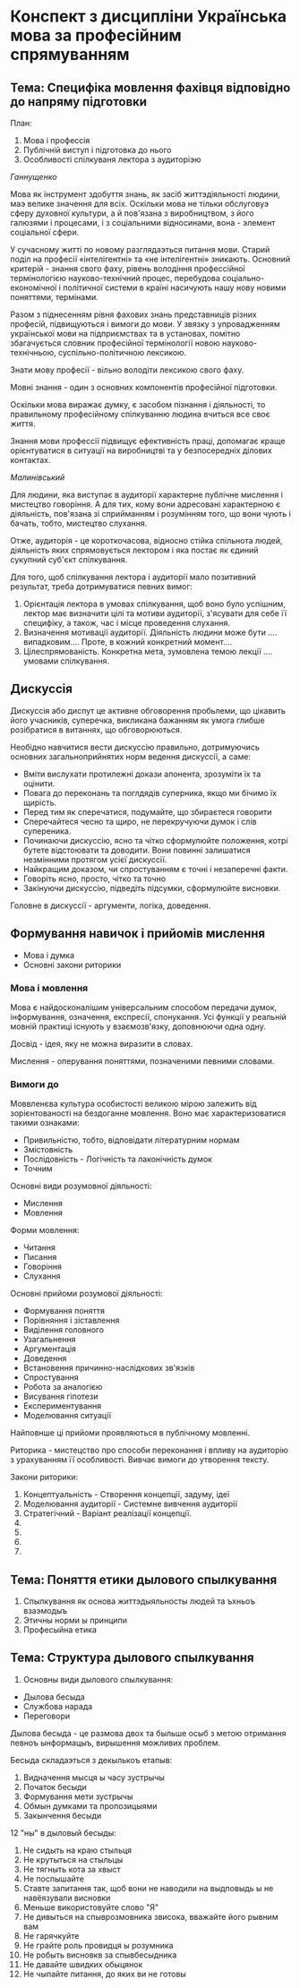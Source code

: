# Конспект з дисципліни Українська мова за професійним спрямуванням

## Тема: Специфіка мовлення фахівця відповідно до напряму підготовки

План:
1. Мова і профессія
2. Публічній виступ і підготовка до нього
3. Особливості спілкуваня лектора з аудиторіэю

*Ганнущенко*

Мова як інструмент здобуття знань, як засіб життэдіяльності людини, маэ велике значення для всіх.
Оскільки мова не тільки обслуговуэ сферу духовної культури, а й пов'язана з виробництвом, з його галюзями і процесами, і з соціальними відносинами, вона - элемент соціальної сфери.

У сучасному житті по новому разглядаэться питання мови.
Старий поділ на професії «інтелігентні» та «не інтелігентні» зникають.
Основний критерій - знання свого фаху, рівень володіння профессійної термінологією науково-технічний процес, перебудова соціально-економічної і політичної системи в країні насичують нашу нову новими поняттями, термінами.

Разом з піднесенням рівня фахових знань представниців різних професій, підвищуються і вимоги до мови. У звязку з упровадженням української мови на підприємствах та в установах, помітно збагачується словник професійної термінології новою науково-технічньою, суспільно-політичною лексикою.

Знати мову професії - вільно володіти лексикою свого фаху.

Мовні знання - один з основних компонентів професійної підготовки.

Оскільки мова виражає думку, є засобом пізнання і діяльності, то правильному професійному спілкуванню людина вчиться все своє життя.

Знання мови профессії підвищує ефективність праці, допомагає краще орієнтуватися в ситуації на виробництві та у безпосередніх ділових контактах.

*Малинівський*

Для людини, яка виступає в аудиторії характерне публічне мислення і мистецтво говоріння.
А для тих, кому вони адресовані характерною є діяльність, пов'язана зі сприйманням і розумінням того, що вони чують і бачать, тобто, мистецтво слухання.

Отже, аудиторія - це короткочасова, відносно стійка спільнота людей, діяльність яких спрямовується лектором і яка постає як єдиний сукупний суб'єкт спілкування.

Для того, щоб спілкування лектора і аудиторії мало позитивний результат, треба дотримуватися певних вимог:
1. Орієнтація лектора в умовах спілкування, щоб воно було успішним, лектор має визначити цілі та мотиви аудиторії, з'ясувати для себе її специфіку, а також, час і місце проведення слухання.
2. Визначення мотивації аудиторії. Діяльність людини може бути .... випадковим.... Проте, в кожний конкретний момент.... 
3. Цілеспрямованість. Конкретна мета, зумовлена темою лекції .... умовами спілкування.


## Дискуссія

Дискуссія або диспут це активне обговорення пробьлеми, що цікавить його учасників, суперечка, викликана бажанням як умога глибше розібратися в витаннях, що обговорюються.

Необідно навчитися вести дискуссію правильно, дотримуючись основних загальноприйнятих норм ведення дискуссії, а саме:
- Вміти вислухати протилежні докази апонента, зрозуміти їх та оцінити.
- Повага до переконань та поглдядів суперника, якщо ми бічимо їх щирість.
- Перед тим як сперечатися, подумайте, що збираєтеся говорити
- Сперечайтеся чесно та щиро, не перекручуючи думок і слів супереника.
- Починаючи дискуссію, ясно та чітко сформулюйте положення, котрі бутете відстоювати та доводити. Вони повинні залишатися незмінними протягом усієї дискуссії.
- Найкращим доказом, чи спростуванням є точні і незаперечні факти.
- Говоріть ясно, просто, чітко та точно
- Закінуючи дискуссію, підведіть підсумки, сформулюйте висновки.

Головне в дискуссії - аргументи, логіка, доведення.

## Формування навичок і прийомів мислення

- Мова і думка
- Основні закони риторики

### Мова і мовлення

Мова є найдосконалішим універсальним способом передачи думок, інформування, означення, експресії, спонукання.
Усі функції у реальній мовній практиці існують у взаємозв'язку, доповнюючи одна одну.

Досвід - ідея, яку не можна виразити в словах.

Мислення - оперування поняттями, позначеними певними словами.

### Вимоги до

Моввленєва культура особистості великою мірою залежить від зорієнтованості на бездоганне мовлення. Воно має характеризоватися такими ознаками:
- Привильністю, тобто, відповідати літературним нормам
- Змістовність
- Послідовність - Логічність та лаконічність думок
- Точним

Основні види розумовної діяльності:
- Мислення
- Мовлення

Форми мовлення:
- Читання
- Писання
- Говоріння
- Слухання

Основні прийоми розумової діяльності:
- Формування поняття
- Порівняння і зіставлення
- Виділення головного
- Узагальнення
- Аргументація
- Доведення
- Встановення причинно-наслідкових зв'язків
- Спростування
- Робота за аналогією
- Висування гіпотези
- Експериментування
- Моделювання ситуації

Найповнше ці прийоми проявляються в публічному мовленні.

Риторика - мистецство про способи переконання і впливу на аудиторію з урахуванням її особливості.
Вивчає вимоги до утворення тексту.

Закони риторики:
1. Концептуальність - Створення концепції, задуму, ідеї
2. Моделювання аудиторії - Системне вивчення аудиторії
3. Стратегічний - Варіант реалізації концепції.
4. 
5. 
6. 
7. 

## Тема: Поняття етики дылового спылкування

1. Спылкування як основа життэдыяльносты людей та ъхньоъ взаэмодыъ
2. Этичны норми ы принципи
3. Професыйна етика

## Тема: Структура дылового спылкування

1. Основны види дылового спылкування:
  - Дылова бесыда
  - Службова нарада
  - Переговори

Дылова бесыда - це размова двох та быльше осыб з метою отримання певноъ ынформацыъ, вирышення можливих проблем.

Бесыда складаэться з декылькоъ етапыв:
1. Видначення мысця ы часу зустрычы
2. Початок бесыди
3. Формування мети зустрычы
4. Обмын думками та пропозицыями
5. Закынчення бесыди

12 "ны" в дыловый бесыды:
1. Не сидыть на краю стыльця
2. Не крутыться на стыльцы
3. Не тягныть кота за хвыст
4. Не поспышайте
5. Ставте запитання так, щоб вони не наводили на выдповыдь ы не навёязували висновки
6. Меньше використовуйте слово "Я"
7. Не дивыться на спыврозмовника звисока, вважайте його рывним вам
8. Не гарячкуйте
9. Не грайте роль провидця ы розумника
10. Не робыть висновкв за спывбесыдника
11. Не давайте швидких обыцянок
12. Не чыпайте питання, до яких ви не готовы
